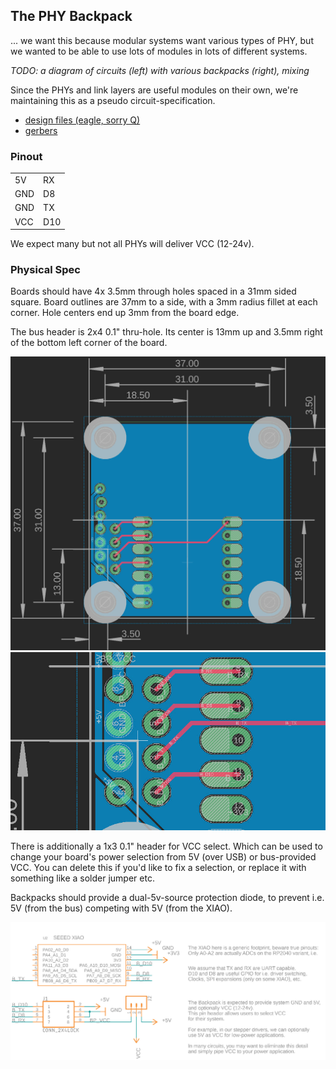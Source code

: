 ## The PHY Backpack

... we want this because modular systems want various types of PHY, but we wanted to be able to use lots of modules in lots of different systems. 

*TODO: a diagram of circuits (left) with various backpacks (right), mixing* 

Since the PHYs and link layers are useful modules on their own, we're maintaining this as a pseudo circuit-specification.

- [design files (eagle, sorry Q)](compatible-template/design/)
- [gerbers](compatible-template/gerbers/)

### Pinout 

| | |
| --- | --- |
| 5V | RX |
| GND | D8 |
| GND | TX |
| VCC | D10 |

We expect many but not all PHYs will deliver VCC (12-24v). 

### Physical Spec

Boards should have 4x 3.5mm through holes spaced in a 31mm sided square. Board outlines are 37mm to a side, with a 3mm radius fillet at each corner. Hole centers end up 3mm from the board edge.

The bus header is 2x4 0.1" thru-hole. Its center is 13mm up and 3.5mm right of the bottom left corner of the board. 

![routed](images/spec-routed.jpg)
![detail](images/spec-routed-detail.jpg)

There is additionally a 1x3 0.1" header for VCC select. Which can be used to change your board's power selection from 5V (over USB) or bus-provided VCC. You can delete this if you'd like to fix a selection, or replace it with something like a solder jumper etc. 

Backpacks should provide a dual-5v-source protection diode, to prevent i.e. 5V (from the bus) competing with 5V (from the XIAO). 

![schem](images/spec-schematic.jpg) 